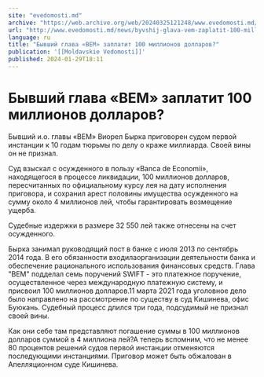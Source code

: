 ```yaml
---
site: "evedomosti.md"
archive: "https://web.archive.org/web/20240325121248/www.evedomosti.md/news/byvshij-glava-vem-zaplatit-100-millionov-dollarov"
url: "http://www.evedomosti.md/news/byvshij-glava-vem-zaplatit-100-millionov-dollarov"
language: ru
title: "Бывший глава «ВЕМ» заплатит 100 миллионов долларов?"
publication: '[[Moldavskie Vedomosti]]'
published: 2024-01-29T18:11
---
```


# Бывший глава «ВЕМ» заплатит 100 миллионов долларов?

Бывший и.о. главы «ВЕМ» Виорел Бырка приговорен судом первой инстанции к 10 годам тюрьмы по делу о краже миллиарда. Своей вины он не признал.

Суд взыскал с осужденного в пользу «Banca de Economii», находящегося в процессе ликвидации, 100 миллионов долларов, пересчитанных по официальному курсу лея на дату исполнения приговора, и сохранил арест половины имущества осужденного на сумму около 4 миллионов лей, чтобы гарантировать возмещение ущерба.

Судебные издержки в размере 32 550 лей также отнесены на счет осужденного.

Бырка занимал руководящий пост в банке с июля 2013 по сентябрь 2014 года. В его обязанности входилаорганизации деятельности банка и обеспечение рационального использования финансовых средств. Глава "ВЕМ" подделал семь поручений SWIFT - это платежное поручение, осуществленное через международную платежную систему, и присвоил 100 миллионов долларов.11 марта 2021 года уголовное дело было направлено на рассмотрение по существу в суд Кишинева, офис Буюкань. Судебный процесс длился три года, подсудимый не признал своей вины.

Как они себе там представляют погашение суммы в 100 миллионов долларов суммой в 4 миллиона лей?А теперь вспомним, что не менее 80 процентов решений судов первой инстанции отменяются последующими инстанциями. Приговор может быть обжалован в Апелляционном суде Кишинева.